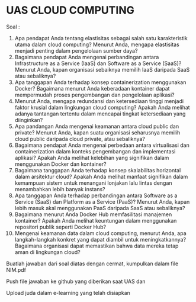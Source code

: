 # UAS CLOUD COMPUTING

Soal :
1. Apa pendapat Anda tentang elastisitas sebagai salah satu karakteristik utama dalam cloud computing? Menurut Anda, mengapa elastisitas menjadi penting dalam pengelolaan sumber daya?
2. Bagaimana pendapat Anda mengenai perbandingan antara Infrastructure as a Service (IaaS) dan Software as a Service (SaaS)? Menurut Anda, kapan organisasi sebaiknya memilih IaaS daripada SaaS atau sebaliknya?
3. Apa tanggapan Anda terhadap konsep containerization menggunakan Docker? Bagaimana menurut Anda keberadaan kontainer dapat mempermudah proses pengembangan dan pengelolaan aplikasi?
4. Menurut Anda, mengapa redundansi dan ketersediaan tinggi menjadi faktor krusial dalam lingkungan cloud computing? Apakah Anda melihat adanya tantangan tertentu dalam mencapai tingkat ketersediaan yang diinginkan?
5. Apa pandangan Anda mengenai keamanan antara cloud public dan private? Menurut Anda, kapan suatu organisasi seharusnya memilih cloud public daripada cloud private, atau sebaliknya?
6. Bagaimana pendapat Anda mengenai perbedaan antara virtualisasi dan containerization dalam konteks pengembangan dan implementasi aplikasi? Apakah Anda melihat kelebihan yang signifikan dalam menggunakan Docker dan kontainer?
7. Bagaimana tanggapan Anda terhadap konsep skalabilitas horizontal dalam arsitektur cloud? Apakah Anda melihat manfaat signifikan dalam kemampuan sistem untuk menangani lonjakan lalu lintas dengan menambahkan lebih banyak instans?
8. Apa tanggapan Anda terhadap perbandingan antara Software as a Service (SaaS) dan Platform as a Service (PaaS)? Menurut Anda, kapan lebih masuk akal menggunakan PaaS daripada SaaS atau sebaliknya?
9. Bagaimana menurut Anda Docker Hub memfasilitasi manajemen kontainer? Apakah Anda melihat keuntungan dalam menggunakan repositori publik seperti Docker Hub?
10. Mengenai keamanan data dalam cloud computing, menurut Anda, apa langkah-langkah konkret yang dapat diambil untuk meningkatkannya? Bagaimana organisasi dapat memastikan bahwa data mereka tetap aman di lingkungan cloud?

Buatlah jawaban dari soal diatas dengan cermat, kumpulkan dalam file NIM.pdf

Push file jawaban ke github yang diberikan saat UAS dan

Upload juda dalam e-learning yang telah disiapkan
